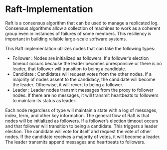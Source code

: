 # Raft-Implementation

Raft is a consensus algorithm that can be used to manage a replicated log. Consensus algorithms allow a collection of machines to work as a coherent group even in instances of failures of some members. This resiliency is important in building reliable large-scale software systems.

This Raft implementation utilizes nodes that can take the following types:
- Follower : Nodes are initialized as followers. If a follower’s election timeout occurs because the leader becomes unresponsive or there is no leader, that follower will transition to being a candidate.
- Candidate : Candidates will request votes from the other nodes. If a majority of nodes assent to the candidacy, the candidate will become the leader. Otherwise, it will revert to being a follower.
- Leader : Leader nodes transmit messages from the proxy to follower nodes. If there are no messages, it will transmit heartbeats to followers to maintain its status as leader.

Each node regardless of type will maintain a state with a log of messages, index, term, and other key information.
The general flow of Raft is that nodes will be initialized as followers. If a follower’s election timeout occurs and that follower will transition to being a candidate. This triggers a leader election. The candidate will vote for itself and request the vote of other nodes. If the candidate receives a majority of votes, it will become a leader. The leader transmits append messages and heartbeats to followers.
